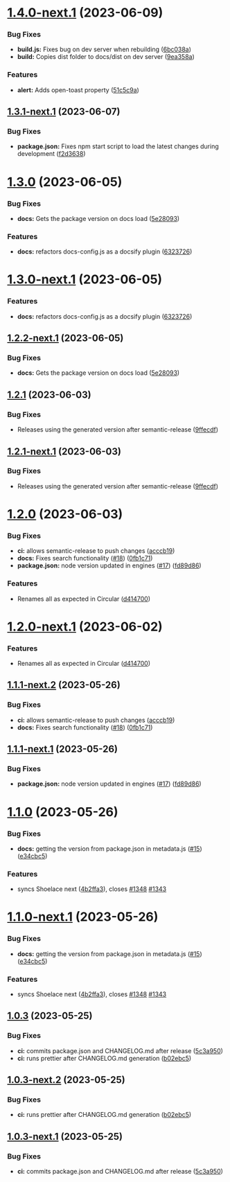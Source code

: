 # [1.4.0-next.1](https://github.com/circular-o/circular/compare/v1.3.1-next.1...v1.4.0-next.1) (2023-06-09)

### Bug Fixes

- **build.js:** Fixes bug on dev server when rebuilding ([6bc038a](https://github.com/circular-o/circular/commit/6bc038a7ab3b387d39b90b061460b47d1e87106a))
- **build:** Copies dist folder to docs/dist on dev server ([9ea358a](https://github.com/circular-o/circular/commit/9ea358a884358733f6ec152ee739e2ba33b1932b))

### Features

- **alert:** Adds open-toast property ([51c5c9a](https://github.com/circular-o/circular/commit/51c5c9a9ef9571fc8db68224638f84dc00809303))

## [1.3.1-next.1](https://github.com/circular-o/circular/compare/v1.3.0...v1.3.1-next.1) (2023-06-07)

### Bug Fixes

- **package.json:** Fixes npm start script to load the latest changes during development ([f2d3638](https://github.com/circular-o/circular/commit/f2d3638623d3bf91106056c9c490c17e7e56856e))

# [1.3.0](https://github.com/circular-o/circular/compare/v1.2.1...v1.3.0) (2023-06-05)

### Bug Fixes

- **docs:** Gets the package version on docs load ([5e28093](https://github.com/circular-o/circular/commit/5e28093328f48b837465d426b76b101efed5e2af))

### Features

- **docs:** refactors docs-config.js as a docsify plugin ([6323726](https://github.com/circular-o/circular/commit/6323726c00fca68a2b30e4b870c3a41bd300f365))

# [1.3.0-next.1](https://github.com/circular-o/circular/compare/v1.2.2-next.1...v1.3.0-next.1) (2023-06-05)

### Features

- **docs:** refactors docs-config.js as a docsify plugin ([6323726](https://github.com/circular-o/circular/commit/6323726c00fca68a2b30e4b870c3a41bd300f365))

## [1.2.2-next.1](https://github.com/circular-o/circular/compare/v1.2.1...v1.2.2-next.1) (2023-06-05)

### Bug Fixes

- **docs:** Gets the package version on docs load ([5e28093](https://github.com/circular-o/circular/commit/5e28093328f48b837465d426b76b101efed5e2af))

## [1.2.1](https://github.com/circular-o/circular/compare/v1.2.0...v1.2.1) (2023-06-03)

### Bug Fixes

- Releases using the generated version after semantic-release ([9ffecdf](https://github.com/circular-o/circular/commit/9ffecdfb12b8c61e18a201c14dc15de892ee2a1e))

## [1.2.1-next.1](https://github.com/circular-o/circular/compare/v1.2.0...v1.2.1-next.1) (2023-06-03)

### Bug Fixes

- Releases using the generated version after semantic-release ([9ffecdf](https://github.com/circular-o/circular/commit/9ffecdfb12b8c61e18a201c14dc15de892ee2a1e))

# [1.2.0](https://github.com/circular-o/circular/compare/v1.1.0...v1.2.0) (2023-06-03)

### Bug Fixes

- **ci:** allows semantic-release to push changes ([acccb19](https://github.com/circular-o/circular/commit/acccb19f019d64adc2ebd279333d1b48bbc77dc5))
- **docs:** Fixes search functionality ([#18](https://github.com/circular-o/circular/issues/18)) ([0fb1c71](https://github.com/circular-o/circular/commit/0fb1c71b2236dbd2465c99e3f23716271dcefca8))
- **package.json:** node version updated in engines ([#17](https://github.com/circular-o/circular/issues/17)) ([fd89d86](https://github.com/circular-o/circular/commit/fd89d86bfa805e808c673190e7170171fe489625))

### Features

- Renames all as expected in Circular ([d414700](https://github.com/circular-o/circular/commit/d4147004d1fe6233d61795a93f286f2b2cf80d30))

# [1.2.0-next.1](https://github.com/circular-o/circular/compare/v1.1.1-next.2...v1.2.0-next.1) (2023-06-02)

### Features

- Renames all as expected in Circular ([d414700](https://github.com/circular-o/circular/commit/d4147004d1fe6233d61795a93f286f2b2cf80d30))

## [1.1.1-next.2](https://github.com/circular-o/circular/compare/v1.1.1-next.1...v1.1.1-next.2) (2023-05-26)

### Bug Fixes

- **ci:** allows semantic-release to push changes ([acccb19](https://github.com/circular-o/circular/commit/acccb19f019d64adc2ebd279333d1b48bbc77dc5))
- **docs:** Fixes search functionality ([#18](https://github.com/circular-o/circular/issues/18)) ([0fb1c71](https://github.com/circular-o/circular/commit/0fb1c71b2236dbd2465c99e3f23716271dcefca8))

## [1.1.1-next.1](https://github.com/circular-o/circular/compare/v1.1.0...v1.1.1-next.1) (2023-05-26)

### Bug Fixes

- **package.json:** node version updated in engines ([#17](https://github.com/circular-o/circular/issues/17)) ([fd89d86](https://github.com/circular-o/circular/commit/fd89d86bfa805e808c673190e7170171fe489625))

# [1.1.0](https://github.com/circular-o/circular/compare/v1.0.3...v1.1.0) (2023-05-26)

### Bug Fixes

- **docs:** getting the version from package.json in metadata.js ([#15](https://github.com/circular-o/circular/issues/15)) ([e34cbc5](https://github.com/circular-o/circular/commit/e34cbc54d75e430bf2cc1d1c719f5a5498655673))

### Features

- syncs Shoelace next ([4b2ffa3](https://github.com/circular-o/circular/commit/4b2ffa33eeb1a06d15c7fa258f1d3dc55741f7e9)), closes [#1348](https://github.com/circular-o/circular/issues/1348) [#1343](https://github.com/circular-o/circular/issues/1343)

# [1.1.0-next.1](https://github.com/circular-o/circular/compare/v1.0.3...v1.1.0-next.1) (2023-05-26)

### Bug Fixes

- **docs:** getting the version from package.json in metadata.js ([#15](https://github.com/circular-o/circular/issues/15)) ([e34cbc5](https://github.com/circular-o/circular/commit/e34cbc54d75e430bf2cc1d1c719f5a5498655673))

### Features

- syncs Shoelace next ([4b2ffa3](https://github.com/circular-o/circular/commit/4b2ffa33eeb1a06d15c7fa258f1d3dc55741f7e9)), closes [#1348](https://github.com/circular-o/circular/issues/1348) [#1343](https://github.com/circular-o/circular/issues/1343)

## [1.0.3](https://github.com/circular-o/circular/compare/v1.0.2...v1.0.3) (2023-05-25)

### Bug Fixes

- **ci:** commits package.json and CHANGELOG.md after release ([5c3a950](https://github.com/circular-o/circular/commit/5c3a9501a3d89bd6d1f370173d6f41f3a35c3727))
- **ci:** runs prettier after CHANGELOG.md generation ([b02ebc5](https://github.com/circular-o/circular/commit/b02ebc5ee28fd206bc5c153579ebc3784504f199))

## [1.0.3-next.2](https://github.com/circular-o/circular/compare/v1.0.3-next.1...v1.0.3-next.2) (2023-05-25)

### Bug Fixes

- **ci:** runs prettier after CHANGELOG.md generation ([b02ebc5](https://github.com/circular-o/circular/commit/b02ebc5ee28fd206bc5c153579ebc3784504f199))

## [1.0.3-next.1](https://github.com/circular-o/circular/compare/v1.0.2...v1.0.3-next.1) (2023-05-25)

### Bug Fixes

- **ci:** commits package.json and CHANGELOG.md after release ([5c3a950](https://github.com/circular-o/circular/commit/5c3a9501a3d89bd6d1f370173d6f41f3a35c3727))
